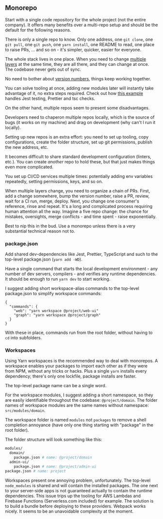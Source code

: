 ## Monorepo

Start with a single code repository for the whole project (not the entire company). It offers many benefits over a multi-repo setup and should be the default for the following reasons.

There is only a single repo to know. Only one address, one `git clone`, one `git pull`, one `git push`, one `yarn install`, one README to read, one place to raise PRs, ... and so on - it's simpler, quicker, easier for everyone.

The whole stack lives in one place. When you need to change [multiple layers](./architecture/architecture.md) at the same time, they are all there, and they can change at once. The codebase never gets out of sync.

No need to bother about [version numbers](versioning.md), things keep working together.

You can solve tooling at once, adding new modules later will instantly take advantage of it, no extra steps required. Check out how [this example](https://github.com/thekarel/best-practices-example) handles Jest testing, Prettier and tsc checks.

<a name='manyRepoDisadvantage'></a> On the other hand, multiple repos  seem to present some disadvantages.

Developers need to chaperon multiple repos locally, which is the source of bugs (it works on my machine) and drag on development (why can't I run it locally).

Setting up new repos is an extra effort: you need to set up tooling, copy configurations, create the folder structure, set up git permissions, publish the new address, etc.

It becomes difficult to share standard development configuration (linters, etc.). You can create *another* repo to hold these, but that just makes things even more complicated.

You set up CI/CD services multiple times: potentially adding env variables repeatedly, setting permissions, keys, and so on.

When multiple layers change, you need to organize a chain of PRs. First, add a change somewhere, bump the version number, raise a PR, review, wait for a CI run, merge, deploy. Next, you change one consumer's reference, rinse and repeat. It's a long and complicated process requiring human attention all the way. Imagine a five repo change: the chance for mistakes, oversights, merge conflicts - and time spent - raise exponentially.

Best to nip this in the bud. Use a monorepo unless there is a very substantial technical reason not to.

### package.json

Add shared dev-dependencies like Jest, Prettier, TypeScript and such to the top-level package.json (`yarn add -WD`).

Have a single command that starts the local development environment - any number of dev servers, compilers - and verifies any runtime dependencies. It should be enough to run `yarn dev` to start working.

I suggest adding short workspace-alias commands to the top-level package.json to simplify workspace commands:

```
{
  "commands": {
    "web": "yarn workspace @project/web-ui"
    "graph": "yarn workspace @project/graph"
  }
}
```

With these in place, commands run from the root folder, without having to `cd` into subfolders.

### Workspaces

Using Yarn workspaces is the recommended way to deal with monorepos. A workspace enables your packages to import each other as if they were from NPM, without any tricks or hacks. Plus a single `yarn` installs every dependency; there's only one lockfile, package installs are faster.

The top-level package name can be a single word.

For the workspace modules, I suggest adding a short namespace, so they are easily identifiable throughout the codebase: `@project/domain`.
The folder names of workspace modules are the same names without namespace: `src/modules/domain`.

The workspace folder is named `modules` not `packages` to remove a shell completion annoyance (have only one thing starting with "package" in the root folder).

The folder structure will look something like this:

```sh
modules/
  domain/
    package.json # name: @project/domain
  admin-ui/
    package.json # name: @project/admin-ui
package.json # name: project
```

Workspaces present one annoying problem, unfortunately. The top-level `node_modules` is shared and will contain the installed packages. The one next to your server-side apps is not guaranteed actually to contain the runtime dependencies. This issue trips up the tooling for AWS Lambdas and Firebase Functions (Serverless.com included) for example. The solution is to build a bundle before deploying to these providers. Webpack works nicely. It seems to be an unavoidable complexity at the moment.
